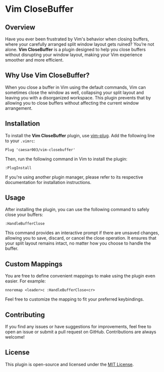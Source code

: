 # Vim CloseBuffer

## Overview

Have you ever been frustrated by Vim's behavior when closing buffers, where your carefully arranged split window layout gets ruined? You’re not alone. **Vim CloseBuffer** is a plugin designed to help you close buffers without disrupting your window layout, making your Vim experience smoother and more efficient.

## Why Use Vim CloseBuffer?

When you close a buffer in Vim using the default commands, Vim can sometimes close the window as well, collapsing your split layout and leaving you with a disorganized workspace. This plugin prevents that by allowing you to close buffers without affecting the current window arrangement.

## Installation

To install the **Vim CloseBuffer** plugin, use [vim-plug](https://github.com/junegunn/vim-plug). Add the following line to your `.vimrc`:

```vim
Plug 'caesar003/vim-closebuffer'
```

Then, run the following command in Vim to install the plugin:

```vim
:PlugInstall
```

If you're using another plugin manager, please refer to its respective documentation for installation instructions.

## Usage

After installing the plugin, you can use the following command to safely close your buffers:

```vim
:HandleBufferClose
```

This command provides an interactive prompt if there are unsaved changes, allowing you to save, discard, or cancel the close operation. It ensures that your split layout remains intact, no matter how you choose to handle the buffer.

## Custom Mappings

You are free to define convenient mappings to make using the plugin even easier. For example:

```vim
nnoremap <leader>c :HandleBufferClose<cr>
```
Feel free to customize the mapping to fit your preferred keybindings.

## Contributing

If you find any issues or have suggestions for improvements, feel free to open an issue or submit a pull request on GitHub. Contributions are always welcome!

## License

This plugin is open-source and licensed under the [MIT License](LICENSE).

